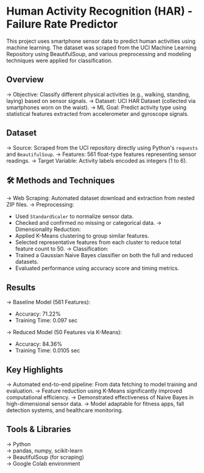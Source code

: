 
# Human Activity Recognition (HAR) - Failure Rate Predictor

This project uses smartphone sensor data to predict human activities using machine learning. The dataset was scraped from the UCI Machine Learning Repository using BeautifulSoup, and various preprocessing and modeling techniques were applied for classification.

##  Overview

-> Objective: Classify different physical activities (e.g., walking, standing, laying) based on sensor signals.
-> Dataset: UCI HAR Dataset (collected via smartphones worn on the waist).
-> ML Goal: Predict activity type using statistical features extracted from accelerometer and gyroscope signals.

##  Dataset

-> Source: Scraped from the UCI repository directly using Python's `requests` and `BeautifulSoup`.
-> Features: 561 float-type features representing sensor readings.
-> Target Variable: Activity labels encoded as integers (1 to 6).

## 🛠 Methods and Techniques

-> Web Scraping: Automated dataset download and extraction from nested ZIP files.
-> Preprocessing:
   - Used `StandardScaler` to normalize sensor data.
   - Checked and confirmed no missing or categorical data.
-> Dimensionality Reduction:
   - Applied K-Means clustering to group similar features.
   - Selected representative features from each cluster to reduce total feature count to 50.
-> Classification:
   - Trained a Gaussian Naive Bayes classifier on both the full and reduced datasets.
   - Evaluated performance using accuracy score and timing metrics.

##  Results

-> Baseline Model (561 Features):
   - Accuracy: 71.22%
   - Training Time: 0.097 sec

-> Reduced Model (50 Features via K-Means):
   - Accuracy: 84.36%
   - Training Time: 0.0105 sec

##  Key Highlights

-> Automated end-to-end pipeline: From data fetching to model training and evaluation.
-> Feature reduction using K-Means significantly improved computational efficiency.
-> Demonstrated effectiveness of Naive Bayes in high-dimensional sensor data.
-> Model adaptable for fitness apps, fall detection systems, and healthcare monitoring.

##  Tools & Libraries

-> Python  
-> pandas, numpy, scikit-learn  
-> BeautifulSoup (for scraping)  
-> Google Colab environment

